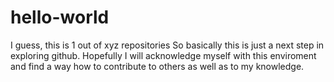 # hello-world
I guess, this is 1 out of xyz repositories 
So basically this is just a next step in exploring github. Hopefully I will acknowledge myself with this enviroment and find a way how to contribute to others as well as to my knowledge.
